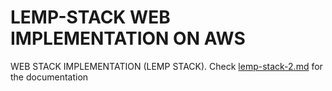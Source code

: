 # LEMP-STACK WEB IMPLEMENTATION ON AWS

WEB STACK IMPLEMENTATION (LEMP STACK). Check [lemp-stack-2.md](https://github.com/brpo01/lemp-stack-2/blob/master/lemp-stack-2.md) for the documentation
